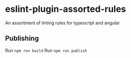# eslint-plugin-assorted-rules
An assortment of linting rules for typescript and angular

## Publishing

Run `npm run build`
Run `npm run publish`